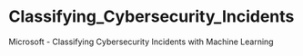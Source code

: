 # Classifying_Cybersecurity_Incidents
Microsoft - Classifying Cybersecurity Incidents with Machine Learning
